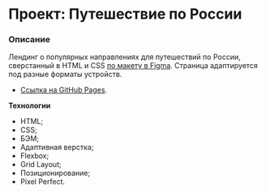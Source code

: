 # Проект: Путешествие по России

### Описание
Лендинг о популярных направлениях для путешествий по России, сверстанный в HTML и CSS [по макету в Figma](https://www.figma.com/file/5S2WSbEFL6awjVWJ0NWL8Q/Sprint-3_-Russia-_-desktop-mobile?node-id=28503%3A0). Страница адаптируется под разные форматы устройств.

* [Ссылка на GitHub Pages](https://irinasfv.github.io/russian-travel/). 

**Технологии**
* HTML;
* CSS;
* БЭМ;
* Адаптивная верстка;
* Flexbox;
* Grid Layout;
* Позиционирование;
* Pixel Perfect.
